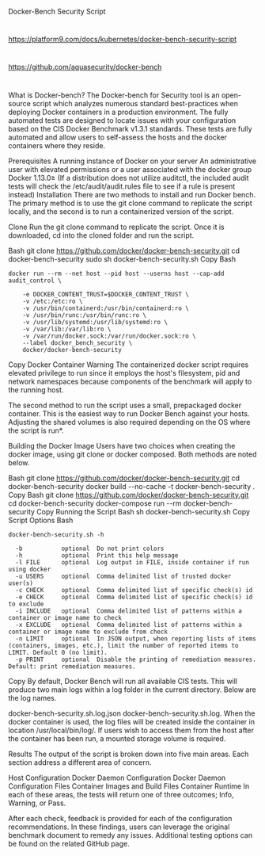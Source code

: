 Docker-Bench Security Script

##
#
https://platform9.com/docs/kubernetes/docker-bench-security-script
#
https://github.com/aquasecurity/docker-bench
#
##

What is Docker-bench?
The Docker-bench for Security tool is an open-source script which analyzes numerous standard best-practices when deploying Docker containers in a production environment. The fully automated tests are designed to locate issues with your configuration based on the CIS Docker Benchmark v1.3.1 standards. These tests are fully automated and allow users to self-assess the hosts and the docker containers where they reside.

Prerequisites
A running instance of Docker on your server
An administrative user with elevated permissions or a user associated with the docker group
Docker 1.13.0≥ (If a distribution does not utilize auditctl, the included audit tests will check the /etc/audit/audit.rules file to see if a rule is present instead)
Installation
There are two methods to install and run Docker bench. The primary method is to use the git clone command to replicate the script locally, and the second is to run a containerized version of the script.

Clone
Run the git clone command to replicate the script. Once it is downloaded, cd into the cloned folder and run the script.

Bash
git clone https://github.com/docker/docker-bench-security.git
cd docker-bench-security
sudo sh docker-bench-security.sh
Copy
Bash
```
docker run --rm --net host --pid host --userns host --cap-add audit_control \
​
    -e DOCKER_CONTENT_TRUST=$DOCKER_CONTENT_TRUST \
    -v /etc:/etc:ro \
    -v /usr/bin/containerd:/usr/bin/containerd:ro \
    -v /usr/bin/runc:/usr/bin/runc:ro \
    -v /usr/lib/systemd:/usr/lib/systemd:ro \
    -v /var/lib:/var/lib:ro \
    -v /var/run/docker.sock:/var/run/docker.sock:ro \
    --label docker_bench_security \
    docker/docker-bench-security
```
Copy
Docker Container
Warning
The containerized docker script requires elevated privilege to run since it employs the host's filesystem, pid and network namespaces because components of the benchmark will apply to the running host.

The second method to run the script uses a small, prepackaged docker container. This is the easiest way to run Docker Bench against your hosts. Adjusting the shared volumes is also required depending on the OS where the script is run*.

Building the Docker Image
Users have two choices when creating the docker image, using git clone or docker composed. Both methods are noted below.

Bash
git clone https://github.com/docker/docker-bench-security.git
cd docker-bench-security
docker build --no-cache -t docker-bench-security .
Copy
Bash
git clone https://github.com/docker/docker-bench-security.git
cd docker-bench-security
docker-compose run --rm docker-bench-security
Copy
Running the Script
Bash
sh docker-bench-security.sh
Copy
Script Options
Bash
```
docker-bench-security.sh -h 
​
  -b           optional  Do not print colors
  -h           optional  Print this help message
  -l FILE      optional  Log output in FILE, inside container if run using docker
  -u USERS     optional  Comma delimited list of trusted docker user(s)
  -c CHECK     optional  Comma delimited list of specific check(s) id
  -e CHECK     optional  Comma delimited list of specific check(s) id to exclude
  -i INCLUDE   optional  Comma delimited list of patterns within a container or image name to check
  -x EXCLUDE   optional  Comma delimited list of patterns within a container or image name to exclude from check
  -n LIMIT     optional  In JSON output, when reporting lists of items (containers, images, etc.), limit the number of reported items to LIMIT. Default 0 (no limit).
  -p PRINT     optional  Disable the printing of remediation measures. Default: print remediation measures.
```
Copy
By default, Docker Bench will run all available CIS tests. This will produce two main logs within a log folder in the current directory. Below are the log names.

docker-bench-security.sh.log.json
docker-bench-security.sh.log.
When the docker container is used, the log files will be created inside the container in location /usr/local/bin/log/. If users wish to access them from the host after the container has been run, a mounted storage volume is required.

Results
The output of the script is broken down into five main areas. Each section address a different area of concern.

Host Configuration
Docker Daemon Configuration
Docker Daemon Configuration Files
Container Images and Build Files
Container Runtime
In each of these areas, the tests will return one of three outcomes; Info, Warning, or Pass.


After each check, feedback is provided for each of the configuration recommendations. In these findings, users can leverage the original benchmark document to remedy any issues. Additional testing options can be found on the related GitHub page.

